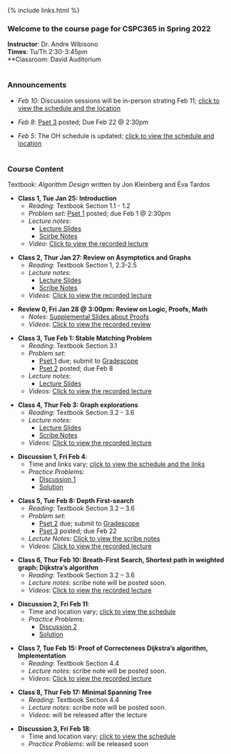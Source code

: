   
{% include links.html %}

### Welcome to the course page for CSPC365 in Spring 2022

**Instructor**: Dr. Andre Wibisono <br>
**Times**: Tu/Th 2:30-3:45pm <br>
**Classroom: David Auditorium
<h1></h1>

### Announcements

* *Feb 10*: Discussion sessions will be in-person strating Feb 11; [click to view the schedule and the location](/discussion)

* *Feb 8*: [Pset 3](/psets) posted; Due Feb 22 @ 2:30pm

<p></p>  

* *Feb 5*: The OH schedule is updated; [click to view the schedule and location](/discussion)

<h1></h1>

### Course Content

Textbook: *Algorithm Design* written by Jon Kleinberg and Éva Tardos

* **Class 1, Tue Jan 25: Introduction**
  * *Reading*: Textbook Section 1.1 - 1.2
  * *Problem set*: [Pset 1](/psets) posted; due Feb 1 @ 2:30pm
  * *Lecture notes*: 
    * [Lecture Slides](https://github.com/cpsc365/cpsc365.github.io/files/7937353/Lec.1.pdf)
    * [Scirbe Notes](https://github.com/cpsc365/cpsc365.github.io/files/8073242/lect1-notes.pdf)
  * *Video*: [Click to view the recorded lecture](https://yale.hosted.panopto.com/Panopto/Pages/Viewer.aspx?id=4aec5f8e-1c9c-4f2e-877d-ae28015c64a1)

 <p></p>
  
* **Class 2, Thur Jan 27: Review on Asymptotics and Graphs**
  * *Reading*: Textbook Section 1, 2.3-2.5
  * *Lecture notes*: 
    * [Lecture Slides](https://github.com/cpsc365/cpsc365.github.io/files/7954084/Lec.2.pdf)
    * [Scribe Notes](https://github.com/cpsc365/cpsc365.github.io/files/7998487/Scribe.Notes.Lec.2.pdf)
  * *Videos*: [Click to view the recorded lecture](https://yale.hosted.panopto.com/Panopto/Pages/Viewer.aspx?id=0fc3e155-1541-45fd-8c43-ae2a015e9926)
 
 <p></p>

* **Review 0, Fri Jan 28 @ 3:00pm: Review on Logic, Proofs, Math**
  *  *Notes*: [Supplemental Slides about Proofs](https://github.com/cpsc365/cpsc365.github.io/files/7962841/Proofs.pdf)
  *  *Videos*: [Click to view the recorded review](https://yale.hosted.panopto.com/Panopto/Pages/Viewer.aspx?id=f1479bda-c7fd-4bdd-96eb-ae2b016e7b16) 
  
  
 <p></p>
 
* **Class 3, Tue Feb 1: Stable Matching Problem**
  * *Reading*: Textbook Section 3.1
  * *Problem set*: 
    * [Pset 1](/psets) due; submit to [Gradescope](https://www.gradescope.com)
    * [Pset 2](/psets) posted; due Feb 8
  * *Lecture notes*: 
     * [Lecture Slides](https://github.com/cpsc365/cpsc365.github.io/files/7981882/CPSC.365.-.Lec.3.Stable.Matching.pdf)
  * *Videos*: [Click to view the recorded lecture](https://yale.hosted.panopto.com/Panopto/Pages/Viewer.aspx?id=f89b7223-ac76-4c7b-bce8-ae2f01648a12)
 
 <p></p>
 
 * **Class 4, Thur Feb 3: Graph explorations**
   * *Reading*: Textbook Section 3.2 - 3.6
   * *Lecture notes*:
     * [Lecture Slides](https://github.com/cpsc365/cpsc365.github.io/files/7998469/CPSC.365.-.Lec.4_.Depth-First.Search.pdf)
     * [Scribe Notes](https://github.com/cpsc365/cpsc365.github.io/files/8073248/lect4-notes.pdf)
   * *Videos*: [Click to view the recorded lecture](https://yale.hosted.panopto.com/Panopto/Pages/Viewer.aspx?id=5329ba1a-6515-4a35-8294-ae310166346d)

<p></p>

* **Discussion 1, Fri Feb 4**: 
  *  Time and links vary; [click to view the schedule and the links](/discussion)
  *  *Practice Problem*s: 
     *  [Discussion 1](https://github.com/cpsc365/cpsc365.github.io/files/7999444/Dis1New.pdf)
     *  [Solution](https://github.com/cpsc365/cpsc365.github.io/files/8028289/Disc1Sol.pdf)


 <p></p>

 * **Class 5, Tue Feb 8: Depth First-search**
   * *Reading*: Textbook Section 3.2 – 3.6
   * *Problem set*: 
     * [Pset 2](/psets) due; submit to [Gradescope](https://www.gradescope.com)
     * [Pset 3](/psets) posted; due Feb 22
   * *Lectute Notes*: [Click to view the scribe notes](https://github.com/cpsc365/cpsc365.github.io/files/8073250/lect5-notes.pdf)
   * *Videos*: [Click to view the recorded lecture](https://yale.hosted.panopto.com/Panopto/Pages/Viewer.aspx?id=a08ac00e-7b87-4e23-b6e7-ae32013fb074)
 
 <p></p>
 
  * **Class 6, Thur Feb 10: Breath-First Search, Shortest path in weighted graph: Dijkstra’s algorithm**
    * *Reading*: Textbook Section 3.2 – 3.6
    * *Lecture notes*: scribe note will be posted soon. 
    * *Videos*: [Click to view the recorded lecture](https://yale.hosted.panopto.com/Panopto/Pages/Viewer.aspx?id=2ca6abea-282f-415f-baa9-ae32013fb0c0)
 
 <p></p>

* **Discussion 2, Fri Feb 11**: 
  *  Time and location vary; [click to view the schedule](/discussion)
  *  *Practice Problem*s: 
     * [Discussion 2](https://github.com/cpsc365/cpsc365.github.io/files/8045152/Disc2.pdf)
     * [Solution](https://github.com/cpsc365/cpsc365.github.io/files/8065382/Disc2Sol.pdf)

 <p></p>
 
* **Class 7, Tue Feb 15: Proof of Correcteness Dijkstra’s algorithm, Implementation** 
  *  *Reading*: Textbook Section 4.4
  * *Lecture notes*: scribe note will be posted soon. 
  * *Videos*: [Click to view the recorded lecture](https://yale.hosted.panopto.com/Panopto/Pages/Viewer.aspx?id=d9f93949-d690-43f3-8273-ae32013fb0d7)
 
 <p></p>
 
* **Class 8, Thur Feb 17: Minimal Spanning Tree**
  *  *Reading*: Textbook Section 4.4
  * *Lecture notes*: scribe note will be posted soon. 
  * *Videos*: will be released after the lecture

 <p></p>
 
* **Discussion 3, Fri Feb 18**: 
  *  Time and location vary; [click to view the schedule](/discussion)
  *  *Practice Problems*: will be released soon  

 <p></p>

&nbsp;&nbsp;&nbsp;&nbsp;
